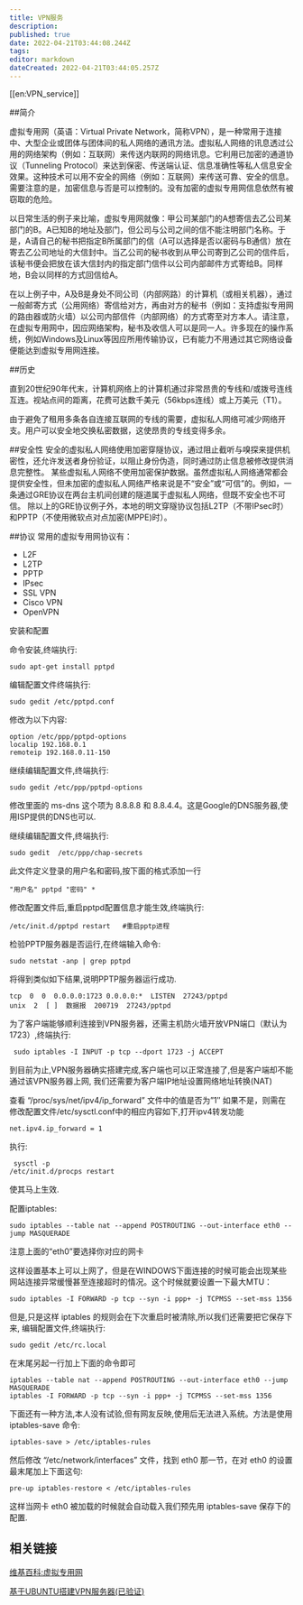 ```yaml
---
title: VPN服务
description: 
published: true
date: 2022-04-21T03:44:08.244Z
tags: 
editor: markdown
dateCreated: 2022-04-21T03:44:05.257Z
---
```


[[en:VPN_service]]


##简介

虚拟专用网（英语：Virtual Private Network，简称VPN），是一种常用于连接中、大型企业或团体与团体间的私人网络的通讯方法。虚拟私人网络的讯息透过公用的网络架构（例如：互联网）来传送内联网的网络讯息。它利用已加密的通道协议（Tunneling Protocol）来达到保密、传送端认证、信息准确性等私人信息安全效果。这种技术可以用不安全的网络（例如：互联网）来传送可靠、安全的信息。需要注意的是，加密信息与否是可以控制的。没有加密的虚拟专用网信息依然有被窃取的危险。

以日常生活的例子来比喻，虚拟专用网就像：甲公司某部门的A想寄信去乙公司某部门的B。A已知B的地址及部门，但公司与公司之间的信不能注明部门名称。于是，A请自己的秘书把指定B所属部门的信（A可以选择是否以密码与B通信）放在寄去乙公司地址的大信封中。当乙公司的秘书收到从甲公司寄到乙公司的信件后，该秘书便会把放在该大信封内的指定部门信件以公司内部邮件方式寄给B。同样地，B会以同样的方式回信给A。

在以上例子中，A及B是身处不同公司（内部网路）的计算机（或相关机器），通过一般邮寄方式（公用网络）寄信给对方，再由对方的秘书（例如：支持虚拟专用网的路由器或防火墙）以公司内部信件（内部网络）的方式寄至对方本人。请注意，在虚拟专用网中，因应网络架构，秘书及收信人可以是同一人。许多现在的操作系统，例如Windows及Linux等因应所用传输协议，已有能力不用通过其它网络设备便能达到虚拟专用网连接。

##历史

直到20世纪90年代末，计算机网络上的计算机通过非常昂贵的专线和/或拨号连线互连。视站点间的距离，花费可达数千美元（56kbps连线）或上万美元（T1）。

由于避免了租用多条各自连接互联网的专线的需要，虚拟私人网络可减少网络开支。用户可以安全地交换私密数据，这使昂贵的专线变得多余。

##安全性
安全的虚拟私人网络使用加密穿隧协议，通过阻止截听与嗅探来提供机密性，还允许发送者身份验证，以阻止身份伪造，同时通过防止信息被修改提供消息完整性。 某些虚拟私人网络不使用加密保护数据。虽然虚拟私人网络通常都会提供安全性，但未加密的虚拟私人网络严格来说是不“安全”或“可信”的。例如，一条通过GRE协议在两台主机间创建的隧道属于虚拟私人网络，但既不安全也不可信。 除以上的GRE协议例子外，本地的明文穿隧协议包括L2TP（不带IPsec时）和PPTP（不使用微软点对点加密(MPPE)时）。

##协议
常用的虚拟专用网协议有：

- L2F
- L2TP
- PPTP
- IPsec
- SSL VPN
- Cisco VPN
- OpenVPN

安装和配置

命令安装,终端执行:

    sudo apt-get install pptpd

编辑配置文件终端执行:

    sudo gedit /etc/pptpd.conf

修改为以下内容:

    option /etc/ppp/pptpd-options
    localip 192.168.0.1
    remoteip 192.168.0.11-150

继续编辑配置文件,终端执行:

    sudo gedit /etc/ppp/pptpd-options

修改里面的 ms-dns 这个项为 8.8.8.8 和 8.8.4.4。这是Google的DNS服务器,使用ISP提供的DNS也可以.

继续编辑配置文件,终端执行:

    sudo gedit  /etc/ppp/chap-secrets

此文件定义登录的用户名和密码,按下面的格式添加一行

    "用户名" pptpd "密码" *

修改配置文件后,重启pptpd配置信息才能生效,终端执行:

    /etc/init.d/pptpd restart   #重启pptp进程

检验PPTP服务器是否运行,在终端输入命令:

    sudo netstat -anp | grep pptpd

将得到类似如下结果,说明PPTP服务器运行成功.

    tcp  0  0  0.0.0.0:1723 0.0.0.0:*  LISTEN  27243/pptpd
    unix  2  [ ]  数据报  200719  27243/pptpd

为了客户端能够顺利连接到VPN服务器，还需主机防火墙开放VPN端口（默认为1723）,终端执行:

     sudo iptables -I INPUT -p tcp --dport 1723 -j ACCEPT

到目前为止,VPN服务器确实搭建完成,客户端也可以正常连接了,但是客户端却不能通过该VPN服务器上网, 我们还需要为客户端IP地址设置网络地址转换(NAT)

查看 “/proc/sys/net/ipv4/ip_forward” 文件中的值是否为”1″ 如果不是，则需在修改配置文件/etc/sysctl.conf中的相应内容如下,打开ipv4转发功能

    net.ipv4.ip_forward = 1

执行:

     sysctl -p
    /etc/init.d/procps restart

使其马上生效.

配置iptables:

    sudo iptables --table nat --append POSTROUTING --out-interface eth0 --jump MASQUERADE

注意上面的“eth0”要选择你对应的网卡

这样设置基本上可以上网了，但是在WINDOWS下面连接的时候可能会出现某些网站连接异常缓慢甚至连接超时的情况。这个时候就要设置一下最大MTU：

    sudo iptables -I FORWARD -p tcp --syn -i ppp+ -j TCPMSS --set-mss 1356

但是,只是这样 iptables 的规则会在下次重启时被清除,所以我们还需要把它保存下来, 编辑配置文件,终端执行:

    sudo gedit /etc/rc.local

在末尾另起一行加上下面的命令即可

    iptables --table nat --append POSTROUTING --out-interface eth0 --jump MASQUERADE
    iptables -I FORWARD -p tcp --syn -i ppp+ -j TCPMSS --set-mss 1356

下面还有一种方法,本人没有试验,但有网友反映,使用后无法进入系统。方法是使用 iptables-save 命令:

    iptables-save > /etc/iptables-rules

然后修改 “/etc/network/interfaces” 文件，找到 eth0 那一节，在对 eth0 的设置最末尾加上下面这句:

    pre-up iptables-restore < /etc/iptables-rules

这样当网卡 eth0 被加载的时候就会自动载入我们预先用 iptables-save 保存下的配置.

## 相关链接

[维基百科:虚拟专用网](http://zh.wikipedia.org/wiki/%E8%99%9B%E6%93%AC%E7%A7%81%E4%BA%BA%E7%B6%B2%E8%B7%AF)

[基于UBUNTU搭建VPN服务器(已验证)](http://blog.warmcolor.net/2013/06/21/%E5%9F%BA%E4%BA%8Eubuntu%E6%90%AD%E5%BB%BAvpn%E6%9C%8D%E5%8A%A1%E5%99%A8%E5%B7%B2%E9%AA%8C%E8%AF%81/)